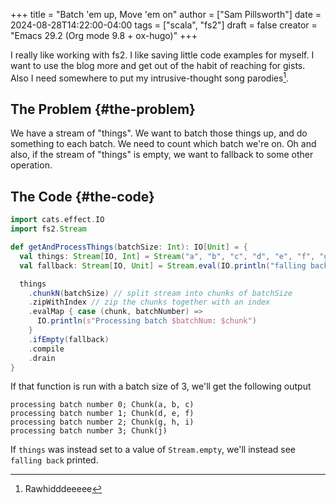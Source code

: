+++
title = "Batch 'em up, Move 'em on"
author = ["Sam Pillsworth"]
date = 2024-08-28T14:22:00-04:00
tags = ["scala", "fs2"]
draft = false
creator = "Emacs 29.2 (Org mode 9.8 + ox-hugo)"
+++

I really like working with fs2. I like saving little code examples for myself. I
want to use the blog more and get out of the habit of reaching for gists. Also I need somewhere to put my intrusive-thought song parodies[^fn:1].


## The Problem {#the-problem}

We have a stream of "things". We want to batch those things up, and do something
to each batch. We need to count which batch we're on. Oh and also, if the stream
of "things" is empty, we want to fallback to some other operation.


## The Code {#the-code}

```scala
import cats.effect.IO
import fs2.Stream

def getAndProcessThings(batchSize: Int): IO[Unit] = {
  val things: Stream[IO, Int] = Stream("a", "b", "c", "d", "e", "f", "g", "h", "i", "j").covary[IO]
  val fallback: Stream[IO, Unit] = Stream.eval(IO.println("falling back"))

  things
    .chunkN(batchSize) // split stream into chunks of batchSize
    .zipWithIndex // zip the chunks together with an index
    .evalMap { case (chunk, batchNumber) =>
      IO.println(s"Processing batch $batchNum: $chunk")
    }
    .ifEmpty(fallback)
    .compile
    .drain
}
```

If that function is run with a batch size of 3, we'll get the following output

```shell
processing batch number 0; Chunk(a, b, c)
processing batch number 1; Chunk(d, e, f)
processing batch number 2; Chunk(g, h, i)
processing batch number 3; Chunk(j)
```

If `things` was instead set to a value of `Stream.empty`, we'll instead see `falling back` printed.

[^fn:1]: Rawhidddeeeee
